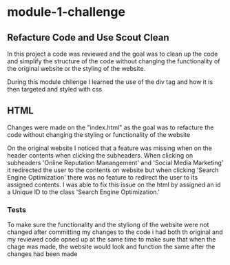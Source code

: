 # module-1-challenge

## Refacture Code and Use Scout Clean
In this project a code was reviewed and the goal was to clean up the code and simplify the structure of the code without changing the functionality of the original website or the styling of the website.

During this module chllenge I learned the use of the div tag and how it is then targeted and styled with css

## HTML 
Changes were made on the "index.html" as the goal was to refacture the code without changing the styling or functionality of the website

On the original website I noticed that a feature was missing when on the header contents when clicking the subheaders. When clicking on subheaders 'Online Reputation Manangement' and 'Social Media Marketing' it redirected the user to the contents on website but when clicking 'Search Engine Optimization' there was no feature to redirect the user to its assigned contents. I was able to fix this issue on the html by assigned an id a Unique ID to the class 'Search Engine Optimization.'

### Tests
To make sure the functionality and the styliong of the website were not changed after committing my changes to the code i had both th original and my reviewed code opned up at the same time to make sure that when the chage was made, the website would look and function the same after the changes had been made





